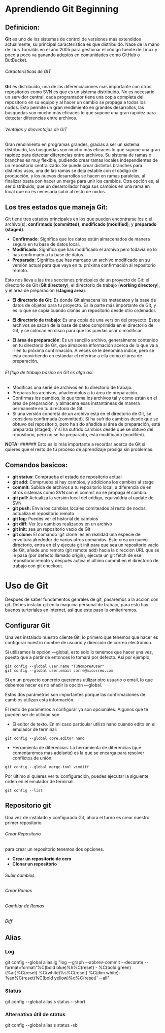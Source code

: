 # Aprendiendo Git Beginning

## Definicion: 
**Git** es uno de los sistemas de control de versiones más extendidos actualmente, su principal característica es que distribuido. Nace de la mano de Lius Torvalds en el año 2005 para gestionar el código fuente de Linux y poco a poco va ganando adeptos en comunidades como GitHub o ButBucket.

######  Características de GIT
**Git** es distribuido, una de las diferenciaciones más importante con otros repositorios como SVN es que es un sistema distribuido. No es necesario un servidor central, cada programador tiene una copia completa del repositorio en su equipo y al hacer un cambio se propaga a todos los nodos. Esto permite un gran rendimiento en grandes desarrollos, las búsquedas son mucho más eficaces lo que supone una gran rapidez para detectar diferencias entre archivos.

###### Ventajas y desventajas de GIT
Gran rendimiento en programas grandes, gracias a ser un sistema distribuido, las búsquedas son mucho más eficaces lo que supone una gran rapidez para detectar diferencias entre archivos.
Su sistema de ramas o branches es muy flexible, pudiendo crear ramas locales independientes de un repositorio centralizado. Se puede crear distintos branches para distintos usos, una de las ramas se deja estable con el código de producción, y los nuevos desarrollos se hacen en ramas paralelas, al finalizar basta con hacer un merge para unir los cambios. Otra opción es, al ser distribuido, que un desarrollador haga sus cambios en una rama en local que no es necesaria subir al resto de nodos.

## Los tres estados que maneja Git: 
Git tiene tres estados principales en los que pueden encontrarse los o el archivo(s): **confirmado (committed)**, **modificado (modified)**, y **preparado (staged)**. 
- **Confirmado:** Significa que los datos están almacenados de manera segura en tu base de datos local. 
- **Modificado:** Significa que has modificado el archivo pero todavía no lo has confirmado a tu base de datos. 
- **Preparado:** Significa que has marcado un archivo modificado en su versión actual para que vaya en tu próxima confirmación al repositorio remoto.

Esto nos lleva a las tres secciones principales de un proyecto de Git: el directorio de Git (**Git directory**), el directorio de trabajo (**working directory**), y el área de preparación (**staging area**).

- **El directorio de Git:** Es donde Git almacena los metadatos y la base de datos de objetos para tu proyecto. Es la parte más importante de Git, y es lo que se copia cuando clonas un repositorio desde otro ordenador.

- **El directorio de trabajo:** Es una copia de una versión del proyecto. Estos archivos se sacan de la base de datos comprimida en el directorio de Git, y se colocan en disco para que los puedas usar o modificar.

- **El área de preparación:** Es un sencillo archivo, generalmente contenido en tu directorio de Git, que almacena información acerca de lo que va a ir en tu próxima confirmación. A veces se le denomina índice, pero se está convirtiendo en estándar el referirse a ella como el área de preparación.

######  El flujo de trabajo básico en Git es algo así:

- Modificas una serie de archivos en tu directorio de trabajo.
- Preparas los archivos, añadiendolos a tu área de preparación.
- Confirmas los cambios, lo que toma los archivos tal y como están en el área de preparación, y almacena esas instantáneas de manera permanente en tu directorio de Git.
- Si una versión concreta de un archivo está en el directorio de Git, se considera confirmada (committed). Si ha sufrido cambios desde que se obtuvo del repositorio, pero ha sido añadida al área de preparación, está preparada (staged). Y si ha sufrido cambios desde que se obtuvo del repositorio, pero no se ha preparado, está modificada (modified).

**NOTA:** ###### Esto es lo más importante a recordar acerca de Git si quieres que el resto de tu proceso de aprendizaje prosiga sin problemas.

## Comandos basicos:

- **git status:** Comprueba el estado de repositorio actual
- **git add:** Comprueba si hay cambios, y addiciona los cambios al stage
- **commit:** Subida de archivos a tu repositorio local, a diferencia de en otros sistemas como SVN con el commit no se propaga el cambio.
- **git pull:** Actualiza la versión local del código, equivaldria al update de SVN
- **git push:** Envia los cambios locales comiteados al resto de nodos, actualiza el repositorio remoto
- **git log:** Puedes ver el historial de cambios
- **git diff:** Ver los cambios realizados en un archivo
- **git init:** sea un repositorio vacío de Git
- **git clone:** El comando 'git clone` es en realidad una especie de envoltura alrededor de varios otros comandos. Éste crea un nuevo directorio, entra en él y ejecuta git init para que sea un repositorio vacío de Git, añade uno remoto (git remote add) hacia la dirección URL que se le pasa (por defecto llamado origin), ejecuta un git fetch de ese repositorio remoto y después activa el último commit en el directorio de trabajo con git checkout.



# Uso de Git

Despues de saber fundamentos genrales de git, pasaremos a la accion con git. Debes instalar git en la maquina personal de trabajo, para esto hay buenos turtoriales en internet, asi que este paso lo omiteriremos.

## Configurar Git

Una vez instalado nuestro cliente Git, lo primero que tenemos que hacer es configurar nuestro nombre de usuario y dirección de correo electrónico.

Si utilizamos la opción —global, esto solo lo tenemos que hacer una vez, puesto que a partir de entonces lo tomará por defecto. Así por ejemplo,

```
git config --global user.name "TuNombreAUsar"
git config --global user.email corre@micorreo.com
```

Si en un proyecto concreto queremos utilizar otro usuario o email, lo que debemos hacer es no añadir la opción —global.

Estos dos parámetros son importantes porque las confirmaciones de cambios utilizan esta información.

El resto de parámetros a configurar ya son opcionales. Algunos que te pueden ser de utilidad son:

- El editor de texto. En mi caso particular utilizo nano cuando edito en el emulador de terminal:
```
git config --global core.editor nano
```

- Herramienta de diferencias. La herramienta de diferencias (que comentaremos mas adelante) es la que se encarga para resolver conflictos de unión:

```
gif config --global merge.tool vimdiff
```
 
Por último si quieres ver tu configuración, puedes ejecutar la siguiente orden en el emulador de terminal:

```
git config --list
```

## Repositorio git
Una vez de instalado y configurado Git, ahora el turno es crear nuestro primer repositorio.

######  Crear Repositorio
para crear un repositorio tenemos dos opciones.
- **Crear un repositorio de cero**
- **Clonar un repositorio**
######  Subir cambios
######  Crear Ramas
######  Cambiar de Ramas
######  Diff

## Alias
### Log
git config --global alias.lg "log --graph --abbrev-commit --decorate --format=format:'%C(bold blue)%h%C(reset) - %C(bold green)(%ar)%C(reset) %C(white)%s%C(reset) %C(dim white)- %an%C(reset)%C(bold yellow)%d%C(reset)' --all"

### Status
git config --global alias.s status --short

### Alternativa útil de status
git config --global alias.s status -sb

